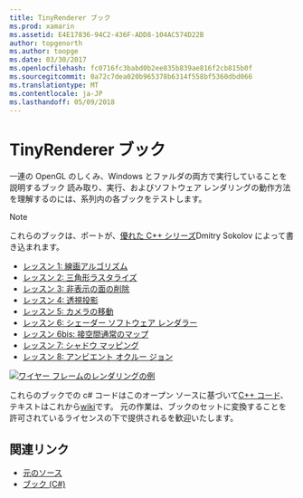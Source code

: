 ```yaml
---
title: TinyRenderer ブック
ms.prod: xamarin
ms.assetid: E4E17836-94C2-436F-ADD8-104AC574D22B
author: topgenorth
ms.author: toopge
ms.date: 03/30/2017
ms.openlocfilehash: fc0716fc3babd0b2ee835b839ae816f2cb815b0f
ms.sourcegitcommit: 0a72c7dea020b965378b6314f558bf5360dbd066
ms.translationtype: MT
ms.contentlocale: ja-JP
ms.lasthandoff: 05/09/2018
---
```

# <a name="tinyrenderer-workbooks"></a>TinyRenderer ブック

一連の OpenGL のしくみ、Windows とファルダの両方で実行していることを説明するブック 読み取り、実行、およびソフトウェア レンダリングの動作方法を理解するのには、系列内の各ブックをテストします。

> [!NOTE]
> これらのブックは、ポートが、[優れた C++ シリーズ](https://github.com/ssloy/tinyrenderer/wiki)Dmitry Sokolov によって書き込まれます。

-    [レッスン 1: 線画アルゴリズム](https://developer.xamarin.com/workbooks/graphics/tiny-renderer/lesson1.workbook)
-    [レッスン 2: 三角形ラスタライズ](https://developer.xamarin.com/workbooks/graphics/tiny-renderer/lesson2.workbook)
-    [レッスン 3: 非表示の面の削除](https://developer.xamarin.com/workbooks/graphics/tiny-renderer/lesson3.workbook)
-    [レッスン 4: 透視投影](https://developer.xamarin.com/workbooks/graphics/tiny-renderer/lesson4.workbook)
-    [レッスン 5: カメラの移動](https://developer.xamarin.com/workbooks/graphics/tiny-renderer/lesson5.workbook)
-    [レッスン 6: シェーダー ソフトウェア レンダラー](https://developer.xamarin.com/workbooks/graphics/tiny-renderer/lesson6.workbook)
-    [レッスン 6bis: 接空間通常のマップ](https://developer.xamarin.com/workbooks/graphics/tiny-renderer/lesson6bis.workbook)
-    [レッスン 7: シャドウ マッピング](https://developer.xamarin.com/workbooks/graphics/tiny-renderer/lesson7.workbook)
-    [レッスン 8: アンビエント オクルー ジョン](https://developer.xamarin.com/workbooks/graphics/tiny-renderer/lesson8.workbook)

[![](tinyrenderer-images/tinyrenderer-sml.png "ワイヤー フレームのレンダリングの例")](tinyrenderer-images/tinyrenderer.png#lightbox)

これらのブックでの c# コードはこのオープン ソースに基づいて[C++ コード](https://github.com/ssloy/tinyrenderer)、テキストはこれから[wiki](https://github.com/ssloy/tinyrenderer/wiki/)です。 元の作業は、ブックのセットに変換することを許可されているライセンスの下で提供されるを歓迎いたします。


## <a name="related-links"></a>関連リンク

- [元のソース](https://github.com/ssloy/tinyrenderer/blob/master/README.md)
- [ブック (C#)](https://github.com/xamarin/Workbooks/tree/master/graphics/tiny-renderer)
